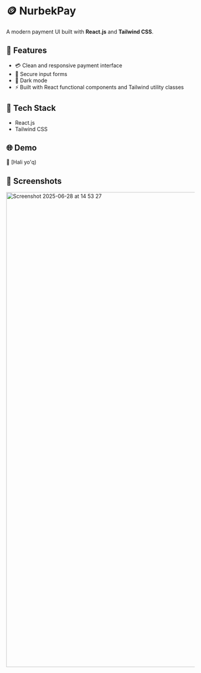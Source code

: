 # 🪙 NurbekPay

A modern payment UI built with **React.js** and **Tailwind CSS**.

## 🚀 Features
- 💳 Clean and responsive payment interface
- 🔐 Secure input forms
- 🌙 Dark mode
- ⚡ Built with React functional components and Tailwind utility classes

## 🔧 Tech Stack
- React.js
- Tailwind CSS

## 🌐 Demo
🔗 [Hali yo'q)

## 📸 Screenshots
<img width="1268" alt="Screenshot 2025-06-28 at 14 53 27" src="https://github.com/user-attachments/assets/1f754a39-ae58-4087-a6a0-2be6a633386d" />
